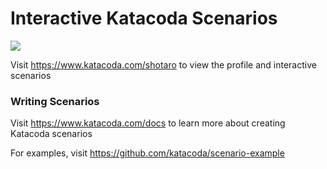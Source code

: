 # Interactive Katacoda Scenarios

[![](http://shields.katacoda.com/katacoda/shotaro/count.svg)](https://www.katacoda.com/shotaro "Get your profile on Katacoda.com")

Visit https://www.katacoda.com/shotaro to view the profile and interactive scenarios

### Writing Scenarios
Visit https://www.katacoda.com/docs to learn more about creating Katacoda scenarios

For examples, visit https://github.com/katacoda/scenario-example
